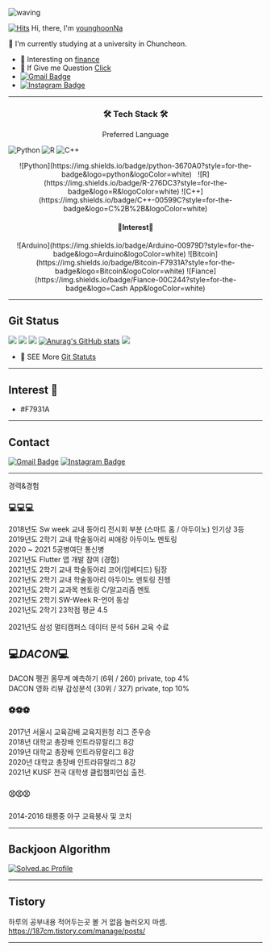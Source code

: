 ![waving](https://capsule-render.vercel.app/api?type=waving&height=250&text=🐤🐥🐣&fontAlign=80&fontAlignY=30&desc=%20%20%20%20%20Hi,%20there👋👋%20Welcome%20My%20Space&color=gradient)

<!-- ## Hi, there👋👋 Welcome My Space-->

[![Hits](https://hits.seeyoufarm.com/api/count/incr/badge.svg?url=https%3A%2F%2Fgithub.com%2FyounghoonNa&count_bg=%231EE3E9&title_bg=%23000000&icon=github.svg&icon_color=%23FFFFFF&title=Hi%2C+There%21&edge_flat=false)](https://hits.seeyoufarm.com) Hi, there, I'm [younghoonNa](https://github.com/younghoonNa?tab=repositories)
<!-- a Repulic of korea  -->
:school: I'm currently studying at a university in Chuncheon.


- 🌱 Interesting on [finance](https://github.com/younghoonNa/Bitcoin-Prediction-with-LSTM-Svm-Prophet-..ect-) 
- 💬 If Give me Question [Click](https://github.com/younghoonNa/younghoonNa/issues) 
- [![Gmail Badge](https://img.shields.io/badge/Gmail-d14836?style=flat-square&logo=Gmail&logoColor=white&link=mailto:nayounghoon0223@gmail.com)](mailto:nayounghoon0223@gmail.com)
- [![Instagram Badge](https://img.shields.io/badge/-Instagram-dd2a7b?style=flat-square&logo=instagram&logoColor=white&link=https://www.instagram.com/187._.yh/)](https://www.instagram.com/187._.yh/) 

---

<h3 align="center">🛠 Tech Stack 🛠</h3>

<p align="center"> Preferred Language</p>

![Python](https://img.shields.io/badge/python-3670A0?style=for-the-badge&logo=python&logoColor=white)
![R](https://img.shields.io/badge/R-276DC3?style=for-the-badge&logo=R&logoColor=white)
![C++](https://img.shields.io/badge/C++-00599C?style=for-the-badge&logo=C%2B%2B&logoColor=white)

<p align="center">
 <a> ![Python](https://img.shields.io/badge/python-3670A0?style=for-the-badge&logo=python&logoColor=white) </a>&nbsp
![R](https://img.shields.io/badge/R-276DC3?style=for-the-badge&logo=R&logoColor=white)
![C++](https://img.shields.io/badge/C++-00599C?style=for-the-badge&logo=C%2B%2B&logoColor=white)
 <br>
</p>

<h4 align="center"> 👀Interest👀</h4>

<p align="center">
 ![Arduino](https://img.shields.io/badge/Arduino-00979D?style=for-the-badge&logo=Arduino&logoColor=white)
 ![Bitcoin](https://img.shields.io/badge/Bitcoin-F7931A?style=for-the-badge&logo=Bitcoin&logoColor=white)
 ![Fiance](https://img.shields.io/badge/Fiance-00C244?style=for-the-badge&logo=Cash App&logoColor=white)
 <br>
</p>

---

## Git Status

![](https://github-profile-summary-cards.vercel.app/api/cards/profile-details?username=younghoonNa&theme=vue)
![](https://github-profile-summary-cards.vercel.app/api/cards/repos-per-language?username=younghoonNa&theme=vue)
![](https://github-profile-summary-cards.vercel.app/api/cards/most-commit-language?username=younghoonNa&theme=vue)
[![Anurag's GitHub stats](https://github-readme-stats.vercel.app/api?username=younghoonNa&show_icons=true&theme=vue)](https://github.com/younghoonNa/github-readme-stats)
![](https://github-profile-summary-cards.vercel.app/api/cards/productive-time?username=younghoonNa&theme=vue)

- 🌱 SEE More [Git Statuts](https://github.com/younghoonNa/younghoonNa/blob/main/GithubStats.md) 

---

## Interest 👀
- #F7931A

---

## Contact

[![Gmail Badge](https://img.shields.io/badge/Gmail-d14836?style=flat-square&logo=Gmail&logoColor=white&link=mailto:nayounghoon0223@gmail.com)](mailto:nayounghoon0223@gmail.com) [![Instagram Badge](https://img.shields.io/badge/-Instagram-dd2a7b?style=flat-square&logo=instagram&logoColor=white&link=https://www.instagram.com/187._.yh/)](https://www.instagram.com/187._.yh/) 





---

경력&경험


### 💻💻💻 
2018년도 Sw week 교내 동아리 전시회 부분 (스마트 홈 / 아두이노) 인기상 3등 <br>
2019년도 2학기 교내 학술동아리 씨애랑 아두이노 멘토링 <br>
2020 ~ 2021 5공병여단 통신병<br>
2021년도 Flutter 앱 개발 참여 (경험) <br>
2021년도 2학기 교내 학술동아리 코어(임베디드) 팀장 <br>
2021년도 2학기 교내 학술동아리 아두이노 멘토링 진헹 <br>
2021년도 2학기 교과목 멘토링 C/알고리즘 멘토 <br>
2021년도 2학기 SW-Week R-언어 동상 <br>
2021년도 2학기 23학점 평균 4.5 <br>
<!-- 2021년도 2학기 빅데이터 개론 과목 1등 <br>  -->
2021년도 삼성 멀티캠퍼스 데이터 분석 56H 교육 수료 <br>

## 💻_DACON_💻

DACON 펭귄 몸무계 예측하기 (6위 / 260) private, top 4% <br>
DACON 영화 리뷰 감성분석 (30위 / 327) private, top 10% <br>

### ⚽⚽⚽
2017년 서울시 교육감배 교육지원청 리그 준우승 <br>
2018년 대학교 총장배 인트라뮤랄리그 8강 <br>
2019년 대학교 총장배 인트라뮤랄리그 8강 <br>
2020년 대학교 총장배 인트라뮤랄리그 8강 <br>
2021년 KUSF 전국 대학생 클럽챔피언십 출전. <br>
 
### ⚾⚾⚾ 
2014-2016 태릉중 야구 교육봉사 및 코치 <br>

---

## Backjoon Algorithm
[![Solved.ac Profile](http://mazassumnida.wtf/api/v2/generate_badge?boj=yh07282828)](https://solved.ac/yh07282828/)

<!---
younghoonNa/younghoonNa is a ✨ special ✨ repository because its `README.md` (this file) appears on your GitHub profile.
You can click the Preview link to take a look at your changes.
--->

---

## Tistory

하루의 공부내용 적어두는곳 볼 거 없음 놀러오지 마셈. <br>
https://187cm.tistory.com/manage/posts/

---

